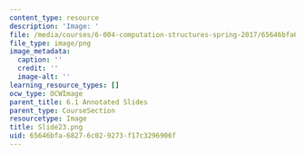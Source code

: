 ```yaml
---
content_type: resource
description: 'Image: '
file: /media/courses/6-004-computation-structures-spring-2017/65646bfa68276c029273f17c3296906f_Slide23.png
file_type: image/png
image_metadata:
  caption: ''
  credit: ''
  image-alt: ''
learning_resource_types: []
ocw_type: OCWImage
parent_title: 6.1 Annotated Slides
parent_type: CourseSection
resourcetype: Image
title: Slide23.png
uid: 65646bfa-6827-6c02-9273-f17c3296906f
---
```

